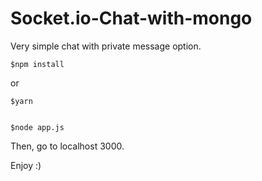 # Socket.io-Chat-with-mongo
Very simple chat with private message option.

`````````````
$npm install 

`````````````
or
`````````````
$yarn 

`````````````

`````````````

$node app.js

`````````````
Then, go to localhost 3000.

Enjoy :)